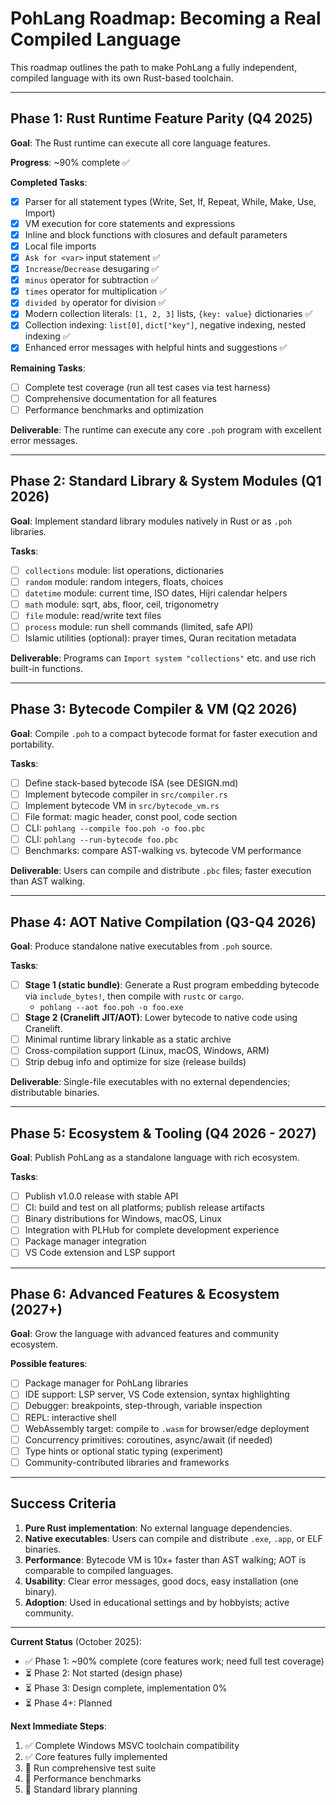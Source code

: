# PohLang Roadmap: Becoming a Real Compiled Language

This roadmap outlines the path to make PohLang a fully independent, compiled language with its own Rust-based toolchain.

---

## Phase 1: Rust Runtime Feature Parity (Q4 2025)

**Goal**: The Rust runtime can execute all core language features.

**Progress**: ~90% complete ✅

**Completed Tasks**:
- [x] Parser for all statement types (Write, Set, If, Repeat, While, Make, Use, Import)
- [x] VM execution for core statements and expressions
- [x] Inline and block functions with closures and default parameters
- [x] Local file imports
- [x] `Ask for <var>` input statement ✅
- [x] `Increase`/`Decrease` desugaring ✅
- [x] `minus` operator for subtraction ✅
- [x] `times` operator for multiplication ✅
- [x] `divided by` operator for division ✅
- [x] Modern collection literals: `[1, 2, 3]` lists, `{key: value}` dictionaries ✅
- [x] Collection indexing: `list[0]`, `dict["key"]`, negative indexing, nested indexing ✅
- [x] Enhanced error messages with helpful hints and suggestions ✅

**Remaining Tasks**:
- [ ] Complete test coverage (run all test cases via test harness)
- [ ] Comprehensive documentation for all features
- [ ] Performance benchmarks and optimization

**Deliverable**: The runtime can execute any core `.poh` program with excellent error messages.

---

## Phase 2: Standard Library & System Modules (Q1 2026)

**Goal**: Implement standard library modules natively in Rust or as `.poh` libraries.

**Tasks**:
- [ ] `collections` module: list operations, dictionaries
- [ ] `random` module: random integers, floats, choices
- [ ] `datetime` module: current time, ISO dates, Hijri calendar helpers
- [ ] `math` module: sqrt, abs, floor, ceil, trigonometry
- [ ] `file` module: read/write text files
- [ ] `process` module: run shell commands (limited, safe API)
- [ ] Islamic utilities (optional): prayer times, Quran recitation metadata

**Deliverable**: Programs can `Import system "collections"` etc. and use rich built-in functions.

---

## Phase 3: Bytecode Compiler & VM (Q2 2026)

**Goal**: Compile `.poh` to a compact bytecode format for faster execution and portability.

**Tasks**:
- [ ] Define stack-based bytecode ISA (see DESIGN.md)
- [ ] Implement bytecode compiler in `src/compiler.rs`
- [ ] Implement bytecode VM in `src/bytecode_vm.rs`
- [ ] File format: magic header, const pool, code section
- [ ] CLI: `pohlang --compile foo.poh -o foo.pbc`
- [ ] CLI: `pohlang --run-bytecode foo.pbc`
- [ ] Benchmarks: compare AST-walking vs. bytecode VM performance

**Deliverable**: Users can compile and distribute `.pbc` files; faster execution than AST walking.

---

## Phase 4: AOT Native Compilation (Q3-Q4 2026)

**Goal**: Produce standalone native executables from `.poh` source.

**Tasks**:
- [ ] **Stage 1 (static bundle)**: Generate a Rust program embedding bytecode via `include_bytes!`, then compile with `rustc` or `cargo`.
  - `pohlang --aot foo.poh -o foo.exe`
- [ ] **Stage 2 (Cranelift JIT/AOT)**: Lower bytecode to native code using Cranelift.
- [ ] Minimal runtime library linkable as a static archive
- [ ] Cross-compilation support (Linux, macOS, Windows, ARM)
- [ ] Strip debug info and optimize for size (release builds)

**Deliverable**: Single-file executables with no external dependencies; distributable binaries.

---

## Phase 5: Ecosystem & Tooling (Q4 2026 - 2027)

**Goal**: Publish PohLang as a standalone language with rich ecosystem.

**Tasks**:
- [ ] Publish v1.0.0 release with stable API
- [ ] CI: build and test on all platforms; publish release artifacts
- [ ] Binary distributions for Windows, macOS, Linux
- [ ] Integration with PLHub for complete development experience
- [ ] Package manager integration
- [ ] VS Code extension and LSP support

---

## Phase 6: Advanced Features & Ecosystem (2027+)

**Goal**: Grow the language with advanced features and community ecosystem.

**Possible features**:
- [ ] Package manager for PohLang libraries
- [ ] IDE support: LSP server, VS Code extension, syntax highlighting
- [ ] Debugger: breakpoints, step-through, variable inspection
- [ ] REPL: interactive shell
- [ ] WebAssembly target: compile to `.wasm` for browser/edge deployment
- [ ] Concurrency primitives: coroutines, async/await (if needed)
- [ ] Type hints or optional static typing (experiment)
- [ ] Community-contributed libraries and frameworks

---

## Success Criteria

1. **Pure Rust implementation**: No external language dependencies.
2. **Native executables**: Users can compile and distribute `.exe`, `.app`, or ELF binaries.
3. **Performance**: Bytecode VM is 10x+ faster than AST walking; AOT is comparable to compiled languages.
4. **Usability**: Clear error messages, good docs, easy installation (one binary).
5. **Adoption**: Used in educational settings and by hobbyists; active community.

---

**Current Status** (October 2025):
- ✅ Phase 1: ~90% complete (core features work; need full test coverage)
- ⏳ Phase 2: Not started (design phase)
- ⏳ Phase 3: Design complete, implementation 0%
- ⏳ Phase 4+: Planned

**Next Immediate Steps**:
1. ✅ Complete Windows MSVC toolchain compatibility
2. ✅ Core features fully implemented
3. 🚧 Run comprehensive test suite
4. 🚧 Performance benchmarks
5. 🚧 Standard library planning
